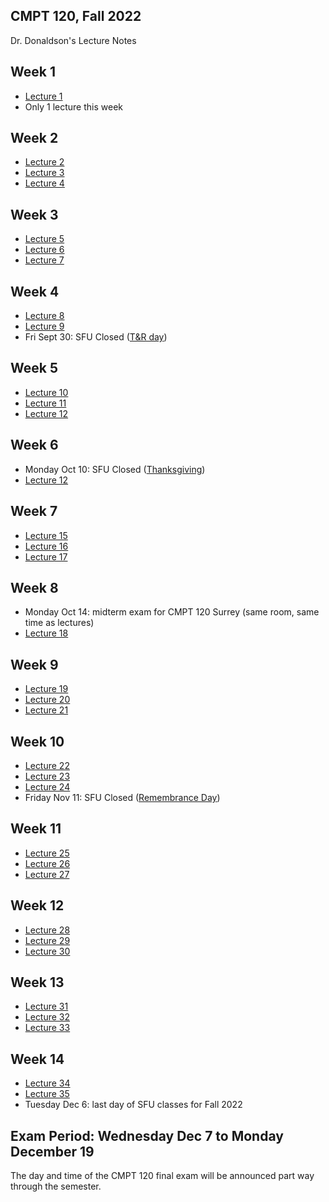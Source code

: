 ## CMPT 120, Fall 2022
Dr. Donaldson's Lecture Notes

## Week 1
- [Lecture 1](lectures/lecture1)
- Only 1 lecture this week

## Week 2
- [Lecture 2](lectures/lecture2)
- [Lecture 3](lectures/lecture3)
- [Lecture 4](lectures/lecture4)

## Week 3
- [Lecture 5](lectures/lecture5)
- [Lecture 6](lectures/lecture6)
- [Lecture 7](lectures/lecture7)

## Week 4
- [Lecture 8](lectures/lecture8)
- [Lecture 9](lectures/lecture9)
- Fri Sept 30: SFU Closed ([T&R
  day](https://www.canada.ca/en/canadian-heritage/campaigns/national-day-truth-reconciliation.html))

## Week 5
- [Lecture 10](lectures/lecture10)
- [Lecture 11](lectures/lecture11)
- [Lecture 12](lectures/lecture12)

## Week 6
- Monday Oct 10: SFU Closed
  ([Thanksgiving](https://en.wikipedia.org/wiki/Thanksgiving_(Canada)))
- [Lecture 12](lectures/lecture12)

## Week 7
- [Lecture 15](lectures/lecture15)
- [Lecture 16](lectures/lecture16)
- [Lecture 17](lectures/lecture17)

## Week 8
- Monday Oct 14: midterm exam for CMPT 120 Surrey (same room, same time as
  lectures)
- [Lecture 18](lectures/lecture18)

## Week 9
- [Lecture 19](lectures/lecture19)
- [Lecture 20](lectures/lecture20)
- [Lecture 21](lectures/lecture21)

## Week 10
- [Lecture 22](lectures/lecture22)
- [Lecture 23](lectures/lecture23)
- [Lecture 24](lectures/lecture24)
- Friday Nov 11: SFU Closed ([Remembrance
  Day](https://en.wikipedia.org/wiki/Remembrance_Day))

## Week 11
- [Lecture 25](lectures/lecture25)
- [Lecture 26](lectures/lecture26)
- [Lecture 27](lectures/lecture27)

## Week 12
- [Lecture 28](lectures/lecture28)
- [Lecture 29](lectures/lecture29)
- [Lecture 30](lectures/lecture30)

## Week 13
- [Lecture 31](lectures/lecture31)
- [Lecture 32](lectures/lecture32)
- [Lecture 33](lectures/lecture33)

## Week 14
- [Lecture 34](lectures/lecture34)
- [Lecture 35](lectures/lecture35)
- Tuesday Dec 6: last day of SFU classes for Fall 2022

## Exam Period: Wednesday Dec 7 to Monday December 19

The day and time of the CMPT 120 final exam will be announced part way through
the semester.
